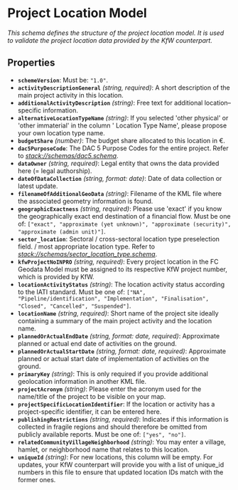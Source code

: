 # Project Location Model

*This schema defines the structure of the project location model. It is used to validate the project location data
provided by the KfW counterpart.*

## Properties

- **`schemeVersion`**: Must be: `"1.0"`.
- **`activityDescriptionGeneral`** *(string, required)*: A short description of the main project activity in this
  location.
- **`additionalActivityDescription`** *(string)*: Free text for additional location–specific information.
- **`alternativeLocationTypeName`** *(string)*: If you selected 'other physical' or 'other immaterial' in the column '
  Location Type Name', please propose your own location type name.
- **`budgetShare`** *(number)*: The budget share allocated to this location in €.
- **`dac5PurposeCode`**: The DAC 5 Purpose Codes for the entire project. Refer to
  *[stack://schemas/dac5.schema](#ack%3A//schemas/dac5.schema)*.
- **`dataOwner`** *(string, required)*: Legal entity that owns the data provided here (= legal authorship).
- **`dateOfDataCollection`** *(string, format: date)*: Date of data collection or latest update.
- **`filenameOfAdditionalGeoData`** *(string)*: Filename of the KML file where the associated geometry information is
  found.
- **`geographicExactness`** *(string, required)*: Please use 'exact' if you know the geographically exact end
  destination of a financial flow. Must be one of:
  `["exact", "approximate (yet unknown)", "approximate (security)", "approximate (admin unit)"]`.
- **`sector_location`**: Sectoral / cross-sectoral location type preselection field. / most appropriate location type.
  Refer to *[stack://schemas/sector_location_type.schema](#ack%3A//schemas/sector_location_type.schema)*.
- **`kfwProjectNoINPRO`** *(string, required)*: Every project location in the FC Geodata Model must be assigned to its
  respective KfW project number, which is provided by KfW.
- **`locationActivityStatus`** *(string)*: The location activity status according to the IATI standard. Must be one of:
  `["NA", "Pipeline/identification", "Implementation", "Finalisation", "Closed", "Cancelled", "Suspended"]`.
- **`locationName`** *(string, required)*: Short name of the project site ideally containing a summary of the main
  project activity and the location name.
- **`plannedOrActualEndDate`** *(string, format: date, required)*: Approximate planned or actual end date of activities
  on the ground.
- **`plannedOrActualStartDate`** *(string, format: date, required)*: Approximate planned or actual start date of
  implementation of activities on the ground.
- **`primaryKey`** *(string)*: This is only required if you provide additional geolocation information in another KML
  file.
- **`projectAcronym`** *(string)*: Please enter the acronym used for the name/title of the project to be visible on your
  map.
- **`projectSpecificLocationIdentifier`**: If the location or activity has a project-specific identifier, it can be
  entered here.
- **`publishingRestrictions`** *(string, required)*: Indicates if this information is collected in fragile regions and
  should therefore be omitted from publicly available reports. Must be one of: `["yes", "no"]`.
- **`relatedCommunityVillageNeighborhood`** *(string)*: You may enter a village, hamlet, or neighborhood name that
  relates to this location.
- **`uniqueId`** *(string)*: For new locations, this column will be empty. For updates, your KfW counterpart will
  provide you with a list of unique_id numbers in this file to ensure that updated location IDs match with the former
  ones.
